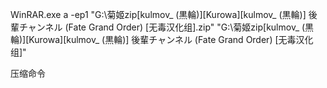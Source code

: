  WinRAR.exe a -ep1 "G:\菊姬zip\[kulmov_ (黒輪)][Kurowa]\[kulmov_ (黒輪)] 後輩チャンネル (Fate Grand Order) [无毒汉化组].zip" "G:\菊姬zip\[kulmov_ (黒輪)][Kurowa]\[kulmov_ (黒輪)] 後輩チャンネル (Fate Grand Order) [无毒汉化组]"

 压缩命令